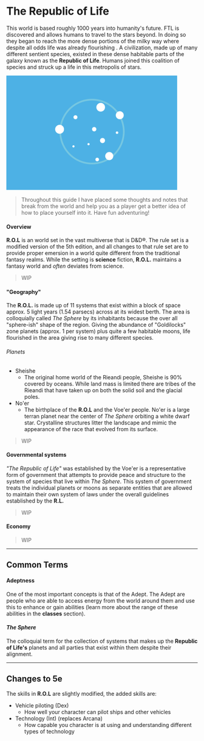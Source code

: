 # The Republic of Life

This world is based roughly 1000 years into humanity's future. FTL is discovered and allows humans to travel to the stars beyond. In doing so they began to reach the more dense portions of the milky way where despite all odds life was already flourishing . A civilization, made up of many different sentient species, existed in these dense habitable parts of the galaxy known as the **Republic of Life**. Humans joined this coalition of species and struck up a life in this metropolis of stars. 

<img src="../resources/flag.jpg" height="300px"></img>

> Throughout this guide I have placed some thoughts and notes that break from the world and help you as a player get a better idea of how to place yourself into it. Have fun adventuring!

#### Overview

**R.O.L** is an world set in the vast multiverse that is D&D®. The rule set is a modified version of the 5th edition, and all changes to that rule set are to provide proper emersion in a world quite different from the traditional fantasy realms. While the setting is **science** fiction, **R.O.L.** maintains a fantasy world and *often* deviates from science.

> WIP

#### "Geography"

The **R.O.L.** is made up of 11 systems that exist within a block of space approx. 5 light years (1.54 parsecs) across at its widest berth. The area is colloquially called *The Sphere* by its inhabitants because the over all "sphere-ish" shape of the region. Giving the abundance of "Goldilocks" zone planets (approx. 1 per system) plus quite a few habitable moons, life flourished in the area giving rise to many different species.

###### Planets

- Sheishe
  - The original home world of the Rieandi people, Sheishe is 90% covered by oceans. While land mass is limited there are tribes of the Rieandi that have taken up on both the solid soil and the glacial poles.
- No'er
  - The birthplace of the **R.O.L** and the Voe'er people. No'er is a large terran planet near the center of *The Sphere* orbiting a white dwarf star. Crystalline structures litter the landscape and mimic the appearance of the race that evolved from its surface.

> WIP

#### Governmental systems

*"The Republic of Life"* was established by the Voe'er is a representative form of government that attempts to provide peace and structure to the system of species that live within *The Sphere*. This system of government treats the individual planets or moons as separate entities that are allowed to maintain their own system of laws under the overall guidelines established by the **R.L.** 

> WIP

#### Economy

> WIP

---



## Common Terms

#### Adeptness

One of the most important concepts is that of the Adept. The Adept are people who are able to access energy from the world around them and use this to enhance or gain abilities (learn more about the range of these abilities in the **classes** section). 

#### *The Sphere*

The colloquial term for the collection of systems that makes up the **Republic of Life's** planets and all parties that exist within them despite their alignment.

---



## Changes to 5e

The skills in **R.O.L** are slightly modified, the added skills are:

- Vehicle piloting (Dex)
  - How well your character can pilot ships and other vehicles
- Technology (Int) (replaces Arcana)
  - How capable you character is at using and understanding different types of technology

